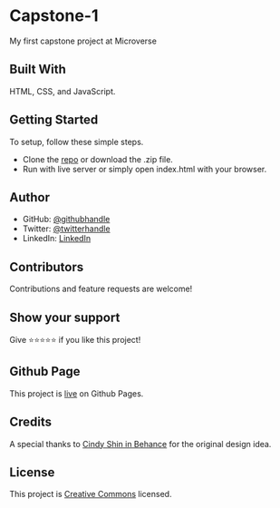# Capstone-1
My first capstone project at Microverse

## Built With
HTML, CSS, and JavaScript.

## Getting Started
To setup, follow these simple steps.

- Clone the [repo](https://github.com/DJ-MrJay/Capstone-1) or download the .zip file. 
- Run with live server or simply open index.html with your browser.

## Author
- GitHub: [@githubhandle](https://github.com/DJ-MrJay)
- Twitter: [@twitterhandle](https://twitter.com/jonah_wambua)
- LinkedIn: [LinkedIn](https://www.linkedin.com/in/mr-jay/)

## Contributors
Contributions and feature requests are welcome!

## Show your support
Give ⭐️⭐️⭐️⭐️⭐️ if you like this project!

## Github Page
This project is [live](https://dj-mrjay.github.io/Capstone-1/) on Github Pages.

## Credits
A special thanks to [Cindy Shin in Behance](https://www.behance.net/adagio07) for the original design idea.

## License
This project is [Creative Commons](./LICENSE) licensed.
